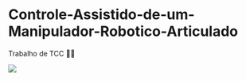 # Controle-Assistido-de-um-Manipulador-Robotico-Articulado
 Trabalho de TCC
 :man_technologist:
 
 ![](https://github.com/henriquelongatti/Controle-Assistido-de-um-Manipulador-Robotico-Articulado/tree/main/gifs/reta.gif)
